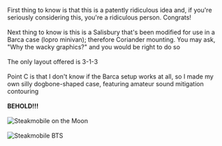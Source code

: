 First thing to know is that this is a patently ridiculous idea and, if you're seriously considering this, you're a ridiculous person. Congrats!
<br />
<br />Next thing to know is this is a Salisbury that's been modified for use in a Barca case (lopro minivan); therefore Coriander mounting. You may ask, "Why the wacky graphics?" and you would be right to do so
<br />
<br />The only layout offered is 3-1-3
<br />
<br />Point C is that I don't know if the Barca setup works at all, so I made my own silly dogbone-shaped case, featuring amateur sound mitigation contouring
<br />
<br />**BEHOLD!!!**
<br />
<br />
![Steakmobile on the Moon](https://user-images.githubusercontent.com/69826495/192057586-f94dcedd-557e-49b3-b025-531fa3a750b9.jpg)
<br />
<br />
![Steakmobile BTS](https://user-images.githubusercontent.com/69826495/192058328-f3ed5c32-6074-432f-bde8-5b925e379b99.jpg)
